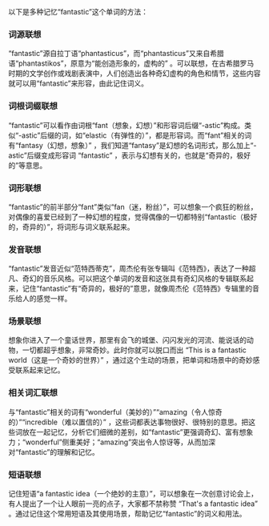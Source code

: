 以下是多种记忆“fantastic”这个单词的方法：
### 词源联想
“fantastic”源自拉丁语“phantasticus”，而“phantasticus”又来自希腊语“phantastikos”，原意为“能创造形象的，虚构的” 。可以联想，在古希腊罗马时期的文学创作或戏剧表演中，人们创造出各种奇幻虚构的角色和情节，这些内容就可以用“fantastic”来形容，由此记住词义。

### 词根词缀联想
“fantastic”可以看作由词根“fant（想象，幻想）”和形容词后缀“-astic”构成。类似“-astic”后缀的词，如“elastic（有弹性的）”，都是形容词。而“fant”相关的词有“fantasy（幻想，想象）” ，我们知道“fantasy”是幻想的名词形式，那么加上“-astic”后缀变成形容词 “fantastic” ，表示与幻想有关的，也就是“奇异的，极好的”等意思。

### 词形联想
“fantastic”的前半部分“fant”类似“fan（迷，粉丝）”，可以想象一个疯狂的粉丝，对偶像的喜爱已经到了一种幻想的程度，觉得偶像的一切都特别“fantastic（极好的，奇异的）”，将词形与词义联系起来。

### 发音联想
“fantastic”发音近似“范特西蒂克”，周杰伦有张专辑叫《范特西》，表达了一种超凡、奇幻的音乐风格。可以把这个单词的发音和这张具有奇幻风格的专辑联系起来，记住“fantastic”有“奇异的，极好的”意思，就像周杰伦《范特西》专辑里的音乐给人的感觉一样。

### 场景联想
想象你进入了一个童话世界，那里有会飞的城堡、闪闪发光的河流、能说话的动物，一切都超乎想象，非常奇妙。此时你就可以脱口而出 “This is a fantastic world（这是一个奇妙的世界）” ，通过这个生动的场景，把单词和场景中的奇妙感受联系起来记忆。

### 相关词汇联想
与“fantastic”相关的词有“wonderful（美妙的）”“amazing（令人惊奇的）”“incredible（难以置信的）” ，这些词都表达事物很好、很特别的意思。把这些词放在一起记忆，分析它们细微的差别，如“fantastic”更强调奇幻、富有想象力；“wonderful”侧重美好；“amazing”突出令人惊讶等，从而加深对“fantastic”的理解和记忆。

### 短语联想
记住短语“a fantastic idea（一个绝妙的主意）”，可以想象在一次创意讨论会上，有人提出了一个让人眼前一亮的点子，大家都不禁称赞 “That's a fantastic idea” 。通过记住这个常用短语及其使用场景，帮助记忆“fantastic”的词义和用法。 